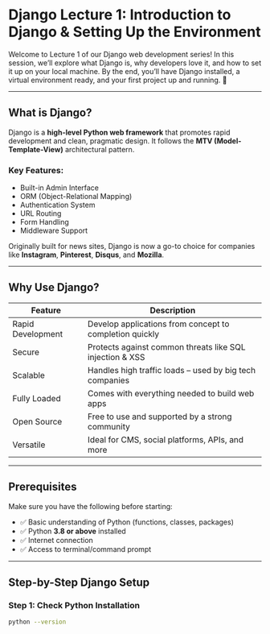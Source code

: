 #  Django Lecture 1: Introduction to Django & Setting Up the Environment

Welcome to Lecture 1 of our Django web development series! In this session, we’ll explore what Django is, why developers love it, and how to set it up on your local machine. By the end, you’ll have Django installed, a virtual environment ready, and your first project up and running. 🚀

---

##  What is Django?

Django is a **high-level Python web framework** that promotes rapid development and clean, pragmatic design. It follows the **MTV (Model-Template-View)** architectural pattern.

###  Key Features:

-  Built-in Admin Interface  
-  ORM (Object-Relational Mapping)  
-  Authentication System  
-  URL Routing  
-  Form Handling  
-  Middleware Support  

Originally built for news sites, Django is now a go-to choice for companies like **Instagram**, **Pinterest**, **Disqus**, and **Mozilla**.

---

##  Why Use Django?

|  Feature            |  Description                                                                    |
|---------------------|---------------------------------------------------------------------------------|
| Rapid Development    | Develop applications from concept to completion quickly                        |
| Secure               | Protects against common threats like SQL injection & XSS                       |
| Scalable             | Handles high traffic loads – used by big tech companies                        |
| Fully Loaded         | Comes with everything needed to build web apps                                 |
| Open Source          | Free to use and supported by a strong community                                |
| Versatile            | Ideal for CMS, social platforms, APIs, and more                                |

---

##  Prerequisites

Make sure you have the following before starting:

- ✅ Basic understanding of Python (functions, classes, packages)
- ✅ Python **3.8 or above** installed
- ✅ Internet connection
- ✅ Access to terminal/command prompt

---

##  Step-by-Step Django Setup

###  Step 1: Check Python Installation

```bash
python --version
